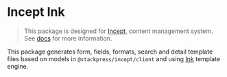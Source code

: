 # Incept Ink

> This package is designed for [Incept](https://github.com/stackpress/incept),
content management system. See [docs](https://github.com/stackpress/incept)
for more information.

This package generates form, fields, formats, search and detail template 
files based on models in `@stackpress/incept/client` and using 
[Ink](https://github.com/stackpress/ink) template engine. 